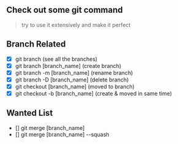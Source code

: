## Check out some git command

> try to use it extensively and make it perfect

## Branch Related

-   [x] git branch (see all the branches)
-   [x] git branch [branch_name] (create branch)
-   [x] git branch -m [branch_name] (rename branch)
-   [x] git branch -D [branch_name] (delete branch)
-   [x] git checkout [branch_name] (moved to branch)
-   [x] git checkout -b [branch_name] (create & moved in same time)

## Wanted List

-   [] git merge [branch_name]
-   [] git merge [branch_name] --squash
